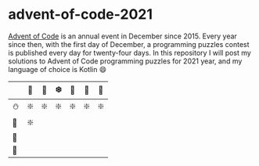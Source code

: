 # advent-of-code-2021

[Advent of Code](https://adventofcode.com/) is an annual event in December since 2015.
Every year since then, with the first day of December, a programming puzzles contest is published every day for twenty-four days.
In this repository I will post my solutions to Advent of Code programming puzzles for 2021 year, and my language of choice is Kotlin :smile:

|            | :christmas_tree: | :santa:    | :snowflake:	| :angel:   | :star2:   |    :gift: |
|       ---- |             ---- |       ---- |         ---- |      ---- |      ---- |      ---- |
| :snowman:  | :sparkle:        | :sparkle:  | :sparkle:    | :sparkle: | :sparkle: | :sparkle: |
| :cookie:	 | :sparkle:        |            |              |           |           |           |
| :elf:      |                  |            |              |           |           |           |
| :sparkler: |                  |            |              |           |           |           |
